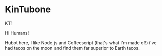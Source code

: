 # KinTubone
KT1

Hi Humans!

Hubot here, I like Node.js and Coffeescript (that's what I'm made of!)
i've had tacos on the moon and find them far superior to Earth tacos.
